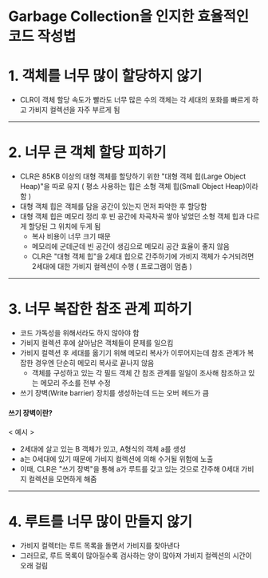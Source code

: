 Garbage Collection을 인지한 효율적인 코드 작성법
===

# 1. 객체를 너무 많이 할당하지 않기
* CLR이 객체 할당 속도가 빨라도 너무 많은 수의 객체는 각 세대의 포화를 빠르게 하고 가비지 컬렉션을 자주 부르게 됨


***
# 2. 너무 큰 객체 할당 피하기
* CLR은 85KB 이상의 대형 객체를 할당하기 위한 "대형 객체 힙(Large Object Heap)"을 따로 유지 ( 평소 사용하는 힙은 소형 객체 힙(Small Object Heap)이라 함 )
* 대형 객체 힙은 객체를 담을 공간이 있는지 먼저 파악한 후 할당함
* 대형 객체 힙은 메모리 정리 후 빈 공간에 차곡차곡 쌓아 넣었던 소형 객체 힙과 다르게 할당된 그 위치에 두게 됨
   * 복사 비용이 너무 크기 때문
   * 메모리에 군데군데 빈 공간이 생김으로 메모리 공간 효율이 좋지 않음
   *  CLR은 "대형 객체 힙"을 2세대 힙으로 간주하기에 가비지 객체가 수거되려면 2세대에 대한 가비지 컬렉션이 수행 ( 프로그램이 멈춤 )

***
# 3. 너무 복잡한 참조 관계 피하기
* 코드 가독성을 위해서라도 하지 않아야 함
* 가비지 컬렉션 후에 살아남은 객체들이 문제를 일으킴
* 가비지 컬렉션 후 세대를 옮기기 위해 메모리 복사가 이루어지는데 참조 관계가 복잡한 경우엔 단순히 메모리 복사로 끝나지 않음
   * 객체를 구성하고 있는 각 필드 객체 간 참조 관계를 일일이 조사해 참조하고 있는 메모리 주소를 전부 수정
* 쓰기 장벽(Write barrier) 장치를 생성하는데 드는 오버 헤드가 큼


#### 쓰기 장벽이란?
< 예시 >
* 2세대에 살고 있는 B 객체가 있고, A형식의 객체 a를 생성
* a는 0세대에 있기 때문에 가비지 컬렉션에 의해 수거될 위험에 노출
* 이때, CLR은 "쓰기 장벽"을 통해 a가 루트를 갖고 있는 것으로 간주해 0세대 가비지 컬렉션을 모면하게 해줌

***
# 4. 루트를 너무 많이 만들지 않기
* 가비지 컬렉터는 루트 목록을 돌면서 가비지를 찾아낸다
* 그러므로, 루트 목록이 많아질수록 검사하는 양이 많아져 가비지 컬렉션의 시간이 오래 걸림
